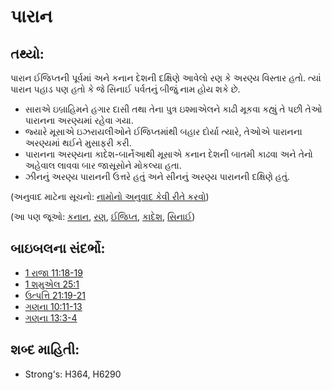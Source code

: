 # પારાન 

## તથ્યો: 

પારાન ઈજિપ્તની પૂર્વમાં અને કનાન દેશની દક્ષિણે આવેલો રણ કે અરણ્ય વિસ્તાર હતો.
ત્યાં પારાન પહાડ પણ હતો કે જે સિનાઈ પર્વતનું બીજું નામ હોય શકે છે.

* સારાએ ઇબ્રાહિમને હગાર દાસી તથા તેના પુત્ર ઇશ્માએલને કાઢી મૂકવા કહ્યું તે પછી તેઓ પારાનના અરણ્યમાં રહેવા ગયા.
* જ્યારે મૂસાએ ઇઝરાયલીઓને ઈજિપ્તમાંથી બહાર દોર્યા ત્યારે, તેઓએ પારાનના અરણ્યમાં થઈને મુસાફરી કરી.
* પારાનના અરણ્યના કાદેશ-બાર્નેઆથી મૂસાએ કનાન દેશની બાતમી કાઢવા અને તેનો અહેવાલ લાવવા બાર જાસૂસોને મોકલ્યા હતા.
* ઝીનનું અરણ્ય પારાનની ઉત્તરે હતું અને સીનનું અરણ્ય પારાનની દક્ષિણે હતું.

(અનુવાદ માટેના સૂચનો: [નામોનો અનુવાદ કેવી રીતે કરવો](rc://gu/ta/man/translate/translate-names))

(આ પણ જૂઓ: [કનાન](../names/canaan.md), [રણ](../other/desert.md), [ઈજિપ્ત](../names/egypt.md), [કાદેશ](../names/kadesh.md), [સિનાઈ](../names/sinai.md))

## બાઇબલના સંદર્ભો: 

* [1 રાજા 11:18-19](rc://gu/tn/help/1ki/11/18)
* [1 શમુએલ 25:1](rc://gu/tn/help/1sa/25/01)
* [ઉત્પત્તિ 21:19-21](rc://gu/tn/help/gen/21/19)
* [ગણના 10:11-13](rc://gu/tn/help/num/10/11)
* [ગણના 13:3-4](rc://gu/tn/help/num/13/03)

## શબ્દ માહિતી: 

* Strong's: H364, H6290

